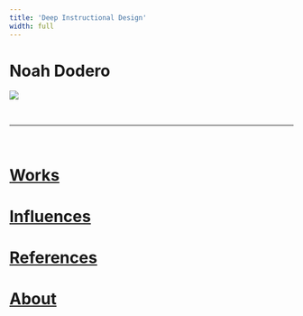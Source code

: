 ```yaml
---
title: 'Deep Instructional Design'
width: full
---
```


<div class="home-center">
 
# Noah Dodero

![](/images/DeepLogoMed.png)


<br>

<hr>
<br>

# [Works](/works)
# [Influences](/inf)
# [References](/ref)
# [About](/about)


</div>